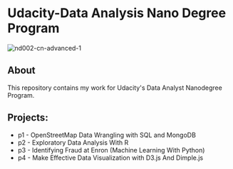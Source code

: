# Udacity-Data Analysis Nano Degree Program

![nd002-cn-advanced-1](https://user-images.githubusercontent.com/32975054/34429646-05b54b42-ec96-11e7-9f61-7b68bea58ad6.jpg)

## About
This repository contains my work for Udacity's Data Analyst Nanodegree Program.

## Projects:
* p1 - OpenStreetMap Data Wrangling with SQL and MongoDB
* p2 - Exploratory Data Analysis With R
* p3 - Identifying Fraud at Enron (Machine Learning With Python)
* p4 - Make Effective Data Visualization with D3.js And Dimple.js
